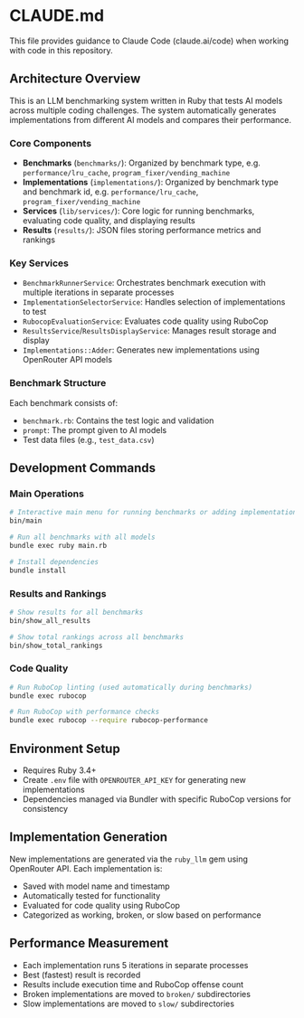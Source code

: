 # CLAUDE.md

This file provides guidance to Claude Code (claude.ai/code) when working with code in this repository.

## Architecture Overview

This is an LLM benchmarking system written in Ruby that tests AI models across multiple coding challenges. The system automatically generates implementations from different AI models and compares their performance.

### Core Components

- **Benchmarks** (`benchmarks/`): Organized by benchmark type, e.g. `performance/lru_cache`, `program_fixer/vending_machine`
- **Implementations** (`implementations/`): Organized by benchmark type and benchmark id, e.g. `performance/lru_cache`, `program_fixer/vending_machine`
- **Services** (`lib/services/`): Core logic for running benchmarks, evaluating code quality, and displaying results
- **Results** (`results/`): JSON files storing performance metrics and rankings

### Key Services

- `BenchmarkRunnerService`: Orchestrates benchmark execution with multiple iterations in separate processes
- `ImplementationSelectorService`: Handles selection of implementations to test
- `RubocopEvaluationService`: Evaluates code quality using RuboCop
- `ResultsService`/`ResultsDisplayService`: Manages result storage and display
- `Implementations::Adder`: Generates new implementations using OpenRouter API models

### Benchmark Structure 

Each benchmark consists of:
- `benchmark.rb`: Contains the test logic and validation
- `prompt`: The prompt given to AI models
- Test data files (e.g., `test_data.csv`)

## Development Commands

### Main Operations
```bash
# Interactive main menu for running benchmarks or adding implementations
bin/main

# Run all benchmarks with all models
bundle exec ruby main.rb

# Install dependencies
bundle install
```

### Results and Rankings
```bash
# Show results for all benchmarks
bin/show_all_results

# Show total rankings across all benchmarks
bin/show_total_rankings
```

### Code Quality
```bash
# Run RuboCop linting (used automatically during benchmarks)
bundle exec rubocop

# Run RuboCop with performance checks
bundle exec rubocop --require rubocop-performance
```

## Environment Setup

- Requires Ruby 3.4+
- Create `.env` file with `OPENROUTER_API_KEY` for generating new implementations
- Dependencies managed via Bundler with specific RuboCop versions for consistency

## Implementation Generation

New implementations are generated via the `ruby_llm` gem using OpenRouter API. Each implementation is:
- Saved with model name and timestamp
- Automatically tested for functionality
- Evaluated for code quality using RuboCop
- Categorized as working, broken, or slow based on performance

## Performance Measurement

- Each implementation runs 5 iterations in separate processes
- Best (fastest) result is recorded
- Results include execution time and RuboCop offense count
- Broken implementations are moved to `broken/` subdirectories
- Slow implementations are moved to `slow/` subdirectories